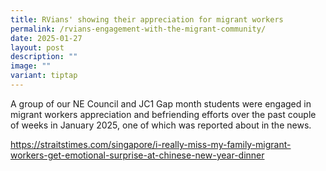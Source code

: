 ```yaml
---
title: RVians' showing their appreciation for migrant workers
permalink: /rvians-engagement-with-the-migrant-community/
date: 2025-01-27
layout: post
description: ""
image: ""
variant: tiptap
---
```

<p>A group of our NE Council and JC1 Gap month students were engaged in migrant
workers appreciation and befriending efforts over the past couple of weeks
in January 2025, one of which was reported about in the news.</p>
<p><a href="https://straitstimes.com/singapore/i-really-miss-my-family-migrant-workers-get-emotional-surprise-at-chinese-new-year-dinner" rel="noopener noreferrer nofollow" target="_blank">https://straitstimes.com/singapore/i-really-miss-my-family-migrant-workers-get-emotional-surprise-at-chinese-new-year-dinner</a>
</p>